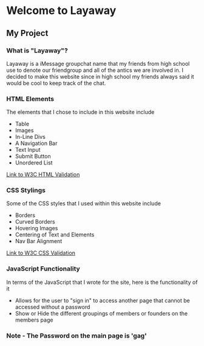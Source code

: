 Welcome to Layaway
=================


My Project
------------

### What is "Layaway"?

Layaway is a iMessage groupchat name that my friends from high school use to denote our friendgroup and all of the antics we are involved in.
I decided to make this website since in high school my friends always said it would be cool to keep track of the chat.

### HTML Elements

The elements that I chose to include in this website include
* Table
* Images
* In-Line Divs
* A Navigation Bar
* Text Input
* Submit Button
* Unordered List

[Link to W3C HTML Validation](https://validator.w3.org/nu/?doc=https%3A%2F%2Fjaf216-project1.glitch.me%2Findex.html)
  


### CSS Stylings

Some of the CSS styles that I used within this website include
* Borders
* Curved Borders
* Hovering Images
* Centering of Text and Elements
* Nav Bar Alignment

[Link to W3C CSS Validation](https://jigsaw.w3.org/css-validator/validator?uri=https%3A%2F%2Fjaf216-project1.glitch.me%2Findex.html&profile=css3svg&usermedium=all&warning=1&vextwarning=&lang=en)
  

### JavaScript Functionality

In terms of the JavaScript that I wrote for the site, here is the functionality of it
* Allows for the user to "sign in" to access another page that cannot be accessed without a password
* Show or Hide the different groupings of members or founders on the members page


### Note - The Password on the main page is 'gag'

